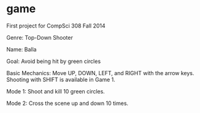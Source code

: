 game
====

First project for CompSci 308 Fall 2014

Genre: Top-Down Shooter

Name: Balla

Goal: Avoid being hit by green circles

Basic Mechanics: Move UP, DOWN, LEFT, and RIGHT with the arrow keys. Shooting with SHIFT is available in Game 1.

Mode 1: Shoot and kill 10 green circles.

Mode 2: Cross the scene up and down 10 times.
